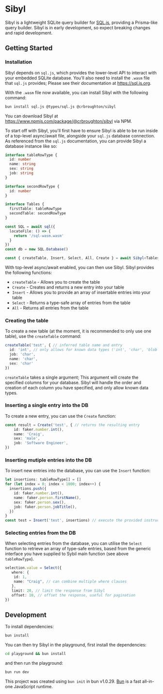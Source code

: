 # Sibyl

Sibyl is a lightweight SQLite query builder for <a href="https://github.com/sql-js/sql.js">SQL.js</a>, providing a Prisma-like query builder. Sibyl is in early development,
so expect breaking changes and rapid development.

## Getting Started

### Installation

Sibyl depends on `sql.js`, which provides the lower-level API to interact with your
embedded SQLite database. You'll also need to install the `.wasm` file that `sql.js`
provides; Please see their documentation at https://sql.js.org.

With the `.wasm` file now available, you can install Sibyl with the following command:

```bash
bun install sql.js @types/sql.js @crbroughton/sibyl
```

You can download Sibyl at https://www.npmjs.com/package/@crbroughton/sibyl via NPM.

To start off with Sibyl, you'll first have to ensure Sibyl is able to be run inside
of a top-level async/await file, alongside your `sql.js` database connection. As
referenced from the `sql.js` documentation, you can provide Sibyl a database instance
like so:

```typescript
interface tableRowType {
  id: number
  name: string
  sex: string
  job: string
}

interface secondRowType {
  id: number
}

interface Tables {
  firstTable: tableRowType
  secondTable: secondRowType
}

const SQL = await sql({
  locateFile: () => {
    return '/sql-wasm.wasm'
  }
})
const db = new SQL.Database()

const { createTable, Insert, Select, All, Create } = await Sibyl<Tables>(db)
```

With top-level async/await enabled, you can then use Sibyl. Sibyl provides the following
functions:

- `createTable` - Allows you to create the table
- `Create` - Creates and returns a new entry into your table
- `Insert` - Allows you to provide an array of insertable entries into your table
- `Select` - Returns a type-safe array of entries from the table
- `All` - Returns all entries from the table

### Creating the table

To create a new table (at the moment, it is recommended to only use one table),
use the `createTable` command:

```typescript
createTable('test', { // inferred table name and entry
  id: 'int', // only allows for known data types ('int', 'char', 'blob')
  job: 'char',
  name: 'char',
  sex: 'char'
})
```

`createTable` takes a single argument; This argument will create the specified
columns for your database. Sibyl will handle the order and creation of each
column you have specified, and only allow known data types.

### Inserting a single entry into the DB

To create a new entry, you can use the `Create` function:

```typescript
const result = Create('test', { // returns the resulting entry
    id: faker.number.int(),
    name: 'Craig',
    sex: 'male',
    job: 'Software Engineer',
})
```

### Inserting mutiple entries into the DB

To insert new entries into the database, you can use the `Insert` function:

```typescript
let insertions: tableRowType[] = []
for (let index = 0; index < 1000; index++) {
  insertions.push({
    id: faker.number.int(),
    name: faker.person.firstName(),
    sex: faker.person.sex(),
    job: faker.person.jobTitle(),
  })
}
const test = Insert('test', insertions) // execute the provided instruction - Data will now be in the DB
```

### Selecting entries from the DB

When selecting entries from the database, you can utilise the `Select` function
to retrieve an array of type-safe entries, based from the generic interface
you have supplied to Sybil main function (see above `tableRowType`).

```typescript
selection.value = Select({
   where: {
    id: 1,
    name: "Craig", // can combine multiple where clauses
   },
   limit: 20, // limit the response from Sibyl
   offset: 10, // offset the response, useful for pagination
})
```

## Development

To install dependencies:

```bash
bun install
```

You can then try Sibyl in the playground, first install the dependencies:

```bash
cd playground && bun install
```

and then run the playground:
```bash
bun run dev
```

This project was created using `bun init` in bun v1.0.29. [Bun](https://bun.sh) is a fast all-in-one JavaScript runtime.
